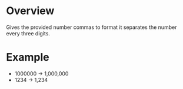 # Overview

Gives the provided number commas to format it separates the number every three digits.

# Example

- 1000000 -> 1,000,000
- 1234 -> 1,234

